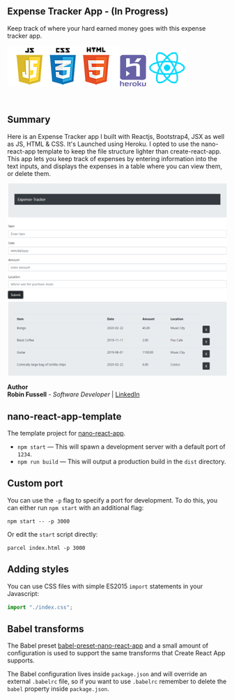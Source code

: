 ## Expense Tracker App - (In Progress)

Keep track of where your hard earned money goes with this expense tracker app.

 <img src="images/frontend2.png"   title="HTML5 Powered"> <img src="images/heroku5.png"> <img src="images/react3.png">



 <br>

## Summary

Here is an Expense Tracker app I built with Reactjs, Bootstrap4, JSX as well as JS, HTML & CSS. It's Launched using Heroku. I opted to use the nano-react-app template to keep the file structure lighter than create-react-app. This app lets you keep track of expenses by entering information into the text inputs, and displays the expenses in a table where you can view them, or delete them.

<img src="images/expense.png"   title="expense">

**Author**
<br>
**Robin Fussell** _- Software Developer_ | [LinkedIn](https://www.linkedin.com/in/robin-fussell17/)

## nano-react-app-template

The template project for [nano-react-app](https://github.com/adrianmcli/nano-react-app).

- `npm start` — This will spawn a development server with a default port of `1234`.
- `npm run build` — This will output a production build in the `dist` directory.

## Custom port

You can use the `-p` flag to specify a port for development. To do this, you can either run `npm start` with an additional flag:

```
npm start -- -p 3000
```

Or edit the `start` script directly:

```
parcel index.html -p 3000
```

## Adding styles

You can use CSS files with simple ES2015 `import` statements in your Javascript:

```js
import "./index.css";
```

## Babel transforms

The Babel preset [babel-preset-nano-react-app](https://github.com/adrianmcli/babel-preset-nano-react-app) and a small amount of configuration is used to support the same transforms that Create React App supports.

The Babel configuration lives inside `package.json` and will override an external `.babelrc` file, so if you want to use `.babelrc` remember to delete the `babel` property inside `package.json`.

